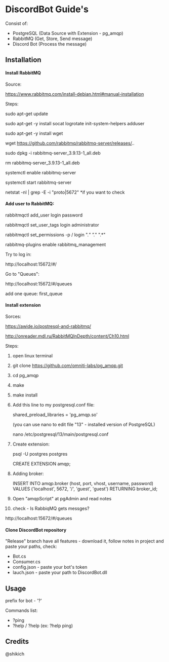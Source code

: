 # DiscordBot Guide's

Consist of:
- PostgreSQL (Data Source with Extension - pg_amqp)
- RabbitMQ (Get, Store, Send message)
- Discord Bot (Process the message)

## Installation

#### Install RabbitMQ

Source: 

https://www.rabbitmq.com/install-debian.html#manual-installation

Steps:

sudo apt-get update

sudo apt-get -y install socat logrotate init-system-helpers adduser

sudo apt-get -y install wget

wget https://github.com/rabbitmq/rabbitmq-server/releases/..

sudo dpkg -i rabbitmq-server_3.9.13-1_all.deb

rm rabbitmq-server_3.9.13-1_all.deb 

systemctl enable rabbitmq-server

systemctl start rabbitmq-server

netstat -nl | grep -E -i "proto|5672"  *if you want to check

#### Add user to RabbitMQ:

rabbitmqctl add_user login password

rabbitmqctl set_user_tags login administrator

rabbitmqctl set_permissions -p / login ".*" ".*" ".*"

rabbitmq-plugins enable rabbitmq_management

Try to log in:

http://localhost:15672/#/

Go to "Queues":

http://localhost:15672/#/queues

add one queue: first_queue

#### Install extension

Sorces:

https://awide.io/postresql-and-rabbitmq/

http://onreader.mdl.ru/RabbitMQInDepth/content/Ch10.html

Steps:

1)
    open linux terminal
2)
    git clone https://github.com/omniti-labs/pg_amqp.git
3)
    cd pg_amqp
4)
    make
5)
    make install
6)
    Add this line to my postgresql.conf file:

    shared_preload_libraries = 'pg_amqp.so'
    
    (you can use nano to edit file "13" - installed version of PostgreSQL)
    
    nano /etc/postgresql/13/main/postgresql.conf
    
7) Create extension:  
    
    psql -U postgres postgres
    
    CREATE EXTENSION amqp;
    
8) Adding broker:

    INSERT INTO amqp.broker (host, port, vhost, username, password)
      VALUES ('localhost', 5672, '/', 'guest', 'guest')
      RETURNING broker_id;

9) Open "amqpScript" at pgAdmin and read notes

10) check - Is RabbiqMQ gets messges?

http://localhost:15672/#/queues

#### Clone DiscordBot repository

"Release" branch have all features - download it, follow notes in project and paste your paths, check:
- Bot.cs
- Consumer.cs
- config.json - paste your bot's token
- lauch.json - paste your path to DiscordBot.dll

## Usage

prefix for bot - '?'

Commands list:
- ?ping
- ?help / ?help <command> (ex: ?help ping)

## Credits

@shikich
